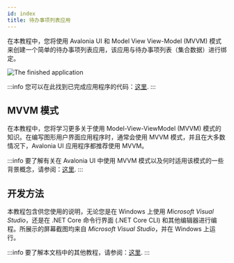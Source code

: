 ```yaml
---
id: index
title: 待办事项列表应用
---
```


在本教程中，您将使用 Avalonia UI 和 Model View View-Model (MVVM) 模式来创建一个简单的待办事项列表应用，该应用与待办事项列表（集合数据）进行绑定。


  <div style={{textAlign: 'center'}}>
    <img src="/img/tutorials/todo-list-app/image (14).png" alt="The finished application" />
  </div>


:::info
您可以在此找到已完成应用程序的代码：[这里](https://github.com/grokys/todo-tutorial).
:::

## MVVM 模式

在本教程中，您将学习更多关于使用 Model-View-ViewModel (MVVM) 模式的知识。在编写图形用户界面应用程序时，通常会使用 MVVM 模式，并且在大多数情况下，Avalonia UI 应用程序都推荐使用 MVVM。

:::info
要了解有关在 Avalonia UI 中使用 MVVM 模式以及何时适用该模式的一些背景概念，请参阅：[这里](../../concepts/the-mvvm-pattern/).
:::

## 开发方法

本教程包含供您使用的说明，无论您是在 Windows 上使用 _Microsoft Visual Studio_，还是在 .NET Core 命令行界面 (.NET Core CLI) 和其他编辑器进行编程。所展示的屏幕截图均来自 _Microsoft Visual Studio_，并在 Windows 上运行。

:::info
要了解本文档中的其他教程，请参阅：[这里](../index.md).
:::
